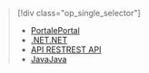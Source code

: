 > [!div class="op_single_selector"]
> * [<span data-ttu-id="c0500-101">Portale</span><span class="sxs-lookup"><span data-stu-id="c0500-101">Portal</span></span>](../articles/media-services/media-services-portal-configure-content-key-auth-policy.md)
> * [<span data-ttu-id="c0500-102">.NET</span><span class="sxs-lookup"><span data-stu-id="c0500-102">.NET</span></span>](../articles/media-services/media-services-dotnet-configure-content-key-auth-policy.md)
> * [<span data-ttu-id="c0500-103">API REST</span><span class="sxs-lookup"><span data-stu-id="c0500-103">REST API</span></span>](../articles/media-services/media-services-rest-configure-content-key-auth-policy.md)
> * [<span data-ttu-id="c0500-104">Java</span><span class="sxs-lookup"><span data-stu-id="c0500-104">Java</span></span>](https://github.com/southworkscom/azure-sdk-for-media-services-java-samples)
> 
> 


